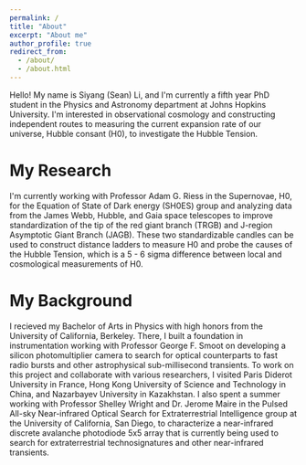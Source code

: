 ```yaml
---
permalink: /
title: "About"
excerpt: "About me"
author_profile: true
redirect_from: 
  - /about/
  - /about.html
---
```


Hello! My name is Siyang (Sean) Li, and I'm currently a fifth year PhD student in the Physics and Astronomy department at Johns Hopkins University. I'm interested in observational cosmology and constructing independent routes to measuring the current expansion rate of our universe, Hubble consant (H0), to investigate the Hubble Tension. 

# My Research

I'm currently working with Professor Adam G. Riess in the Supernovae, H0, for the Equation of State of Dark energy (SH0ES) group and analyzing data from the James Webb, Hubble, and Gaia space telescopes to improve standardization of the tip of the red giant branch (TRGB) and J-region Asymptotic Giant Branch (JAGB). These two standardizable candles can be used to construct distance ladders to measure H0 and probe the causes of the Hubble Tension, which is a 5 - 6 sigma difference between local and cosmological measurements of H0.

# My Background

I recieved my Bachelor of Arts in Physics with high honors from the University of California, Berkeley. There, I built a foundation in instrumentation working with Professor George F. Smoot on developing a silicon photomultiplier camera to search for optical counterparts to fast radio bursts and other astrophysical sub-millisecond transients. To work on this project and collaborate with various researchers, I visited Paris Diderot University in France, Hong Kong University of Science and Technology in China, and Nazarbayev University in Kazakhstan. I also spent a summer working with Professor Shelley Wright and Dr. Jerome Maire in the Pulsed All-sky Near-infrared Optical Search for Extraterrestrial Intelligence group at the University of California, San Diego, to characterize a near-infrared discrete avalanche photodiode 5x5 array that is currently being used to search for extraterrestrial technosignatures and other near-infrared transients.

